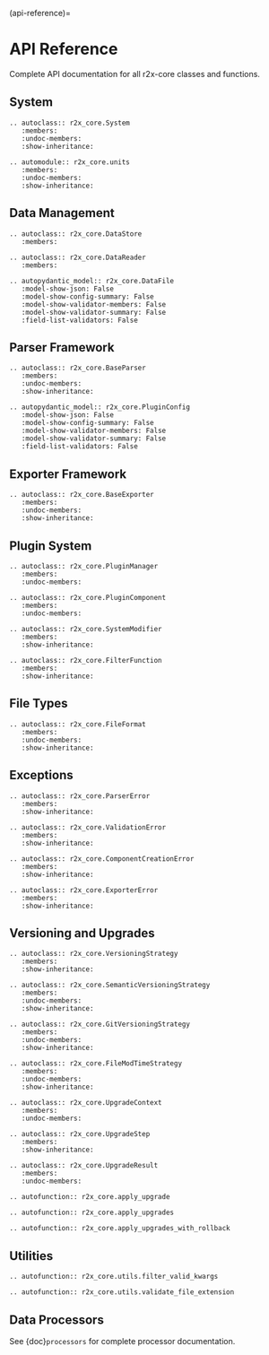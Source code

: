(api-reference)=

# API Reference

Complete API documentation for all r2x-core classes and functions.

## System

```{eval-rst}
.. autoclass:: r2x_core.System
   :members:
   :undoc-members:
   :show-inheritance:
```

```{eval-rst}
.. automodule:: r2x_core.units
   :members:
   :undoc-members:
   :show-inheritance:
```

## Data Management

```{eval-rst}
.. autoclass:: r2x_core.DataStore
   :members:
```

```{eval-rst}
.. autoclass:: r2x_core.DataReader
   :members:
```

```{eval-rst}
.. autopydantic_model:: r2x_core.DataFile
   :model-show-json: False
   :model-show-config-summary: False
   :model-show-validator-members: False
   :model-show-validator-summary: False
   :field-list-validators: False
```

## Parser Framework

```{eval-rst}
.. autoclass:: r2x_core.BaseParser
   :members:
   :undoc-members:
   :show-inheritance:
```

```{eval-rst}
.. autopydantic_model:: r2x_core.PluginConfig
   :model-show-json: False
   :model-show-config-summary: False
   :model-show-validator-members: False
   :model-show-validator-summary: False
   :field-list-validators: False
```

## Exporter Framework

```{eval-rst}
.. autoclass:: r2x_core.BaseExporter
   :members:
   :undoc-members:
   :show-inheritance:
```

## Plugin System

```{eval-rst}
.. autoclass:: r2x_core.PluginManager
   :members:
   :undoc-members:
```

```{eval-rst}
.. autoclass:: r2x_core.PluginComponent
   :members:
   :undoc-members:
```

```{eval-rst}
.. autoclass:: r2x_core.SystemModifier
   :members:
   :show-inheritance:
```

```{eval-rst}
.. autoclass:: r2x_core.FilterFunction
   :members:
   :show-inheritance:
```

## File Types

```{eval-rst}
.. autoclass:: r2x_core.FileFormat
   :members:
   :undoc-members:
   :show-inheritance:
```

## Exceptions

```{eval-rst}
.. autoclass:: r2x_core.ParserError
   :members:
   :show-inheritance:
```

```{eval-rst}
.. autoclass:: r2x_core.ValidationError
   :members:
   :show-inheritance:
```

```{eval-rst}
.. autoclass:: r2x_core.ComponentCreationError
   :members:
   :show-inheritance:
```

```{eval-rst}
.. autoclass:: r2x_core.ExporterError
   :members:
   :show-inheritance:
```

## Versioning and Upgrades

```{eval-rst}
.. autoclass:: r2x_core.VersioningStrategy
   :members:
   :show-inheritance:
```

```{eval-rst}
.. autoclass:: r2x_core.SemanticVersioningStrategy
   :members:
   :undoc-members:
   :show-inheritance:
```

```{eval-rst}
.. autoclass:: r2x_core.GitVersioningStrategy
   :members:
   :undoc-members:
   :show-inheritance:
```

```{eval-rst}
.. autoclass:: r2x_core.FileModTimeStrategy
   :members:
   :undoc-members:
   :show-inheritance:
```

```{eval-rst}
.. autoclass:: r2x_core.UpgradeContext
   :members:
   :undoc-members:
```

```{eval-rst}
.. autoclass:: r2x_core.UpgradeStep
   :members:
   :show-inheritance:
```

```{eval-rst}
.. autoclass:: r2x_core.UpgradeResult
   :members:
   :undoc-members:
```

```{eval-rst}
.. autofunction:: r2x_core.apply_upgrade
```

```{eval-rst}
.. autofunction:: r2x_core.apply_upgrades
```

```{eval-rst}
.. autofunction:: r2x_core.apply_upgrades_with_rollback
```

## Utilities

```{eval-rst}
.. autofunction:: r2x_core.utils.filter_valid_kwargs
```

```{eval-rst}
.. autofunction:: r2x_core.utils.validate_file_extension
```

## Data Processors

See {doc}`processors` for complete processor documentation.
